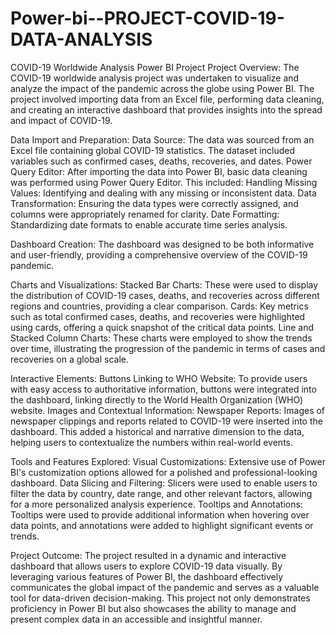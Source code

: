 # Power-bi--PROJECT-COVID-19-DATA-ANALYSIS
COVID-19 Worldwide Analysis Power BI Project
Project Overview:
The COVID-19 worldwide analysis project was undertaken to visualize and analyze the impact of the pandemic across the globe using Power BI. The project involved importing data from an Excel file, performing data cleaning, and creating an interactive dashboard that provides insights into the spread and impact of COVID-19.

Data Import and Preparation:
Data Source: The data was sourced from an Excel file containing global COVID-19 statistics. The dataset included variables such as confirmed cases, deaths, recoveries, and dates.
Power Query Editor: After importing the data into Power BI, basic data cleaning was performed using Power Query Editor. This included:
Handling Missing Values: Identifying and dealing with any missing or inconsistent data.
Data Transformation: Ensuring the data types were correctly assigned, and columns were appropriately renamed for clarity.
Date Formatting: Standardizing date formats to enable accurate time series analysis.

Dashboard Creation:
The dashboard was designed to be both informative and user-friendly, providing a comprehensive overview of the COVID-19 pandemic.

Charts and Visualizations:
Stacked Bar Charts: These were used to display the distribution of COVID-19 cases, deaths, and recoveries across different regions and countries, providing a clear comparison.
Cards: Key metrics such as total confirmed cases, deaths, and recoveries were highlighted using cards, offering a quick snapshot of the critical data points.
Line and Stacked Column Charts: These charts were employed to show the trends over time, illustrating the progression of the pandemic in terms of cases and recoveries on a global scale.

Interactive Elements:
Buttons Linking to WHO Website: To provide users with easy access to authoritative information, buttons were integrated into the dashboard, linking directly to the World Health Organization (WHO) website.
Images and Contextual Information:
Newspaper Reports: Images of newspaper clippings and reports related to COVID-19 were inserted into the dashboard. This added a historical and narrative dimension to the data, helping users to contextualize the numbers within real-world events.

Tools and Features Explored:
Visual Customizations: Extensive use of Power BI's customization options allowed for a polished and professional-looking dashboard.
Data Slicing and Filtering: Slicers were used to enable users to filter the data by country, date range, and other relevant factors, allowing for a more personalized analysis experience.
Tooltips and Annotations: Tooltips were used to provide additional information when hovering over data points, and annotations were added to highlight significant events or trends.

Project Outcome:
The project resulted in a dynamic and interactive dashboard that allows users to explore COVID-19 data visually. By leveraging various features of Power BI, the dashboard effectively communicates the global impact of the pandemic and serves as a valuable tool for data-driven decision-making.
This project not only demonstrates proficiency in Power BI but also showcases the ability to manage and present complex data in an accessible and insightful manner.











